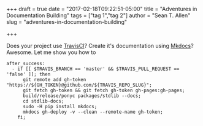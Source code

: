 +++
draft = true
date = "2017-02-18T09:22:51-05:00"
title = "Adventures in Documentation Building"
tags = ["tag 1","tag 2"]
author = "Sean T. Allen"
slug = "adventures-in-documentation-building"

+++

Does your project use [TravisCI](https://travis-ci.org)? Create it's documentation using [Mkdocs](http://www.mkdocs.org)? Awesome. Let me show you how to 

```
after_success:
  - if [[ $TRAVIS_BRANCH == 'master' && $TRAVIS_PULL_REQUEST == 'false' ]]; then
      git remote add gh-token "https://${GH_TOKEN}@github.com/${TRAVIS_REPO_SLUG}";
      git fetch gh-token && git fetch gh-token gh-pages:gh-pages;
      build/release/ponyc packages/stdlib --docs;
      cd stdlib-docs;
      sudo -H pip install mkdocs;
      mkdocs gh-deploy -v --clean --remote-name gh-token;
    fi;
```
